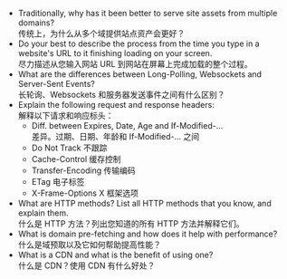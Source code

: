 - Traditionally, why has it been better to serve site assets from multiple domains?  
  传统上，为什么从多个域提供站点资产会更好？
- Do your best to describe the process from the time you type in a website's URL to it finishing loading on your screen.  
  尽力描述从您输入网站 URL 到网站在屏幕上完成加载的整个过程。
- What are the differences between Long-Polling, Websockets and Server-Sent Events?  
  长轮询、Websockets 和服务器发送事件之间有什么区别？
- Explain the following request and response headers:  
  解释以下请求和响应标头：
  - Diff. between Expires, Date, Age and If-Modified-...  
    差异。过期、日期、年龄和 If-Modified-... 之间
  - Do Not Track 不跟踪
  - Cache-Control 缓存控制
  - Transfer-Encoding 传输编码
  - ETag 电子标签
  - X-Frame-Options X 框架选项
- What are HTTP methods? List all HTTP methods that you know, and explain them.  
  什么是 HTTP 方法？列出您知道的所有 HTTP 方法并解释它们。
- What is domain pre-fetching and how does it help with performance?  
  什么是域预取以及它如何帮助提高性能？
- What is a CDN and what is the benefit of using one?  
  什么是 CDN？使用 CDN 有什么好处？
